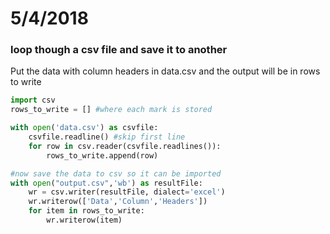 # 5/4/2018

### loop though a csv file and save it to another

Put the data with column headers in data.csv and the output will be in rows to write

```python
import csv 
rows_to_write = [] #where each mark is stored 

with open('data.csv') as csvfile:
    csvfile.readline() #skip first line
    for row in csv.reader(csvfile.readlines()):
        rows_to_write.append(row)

#now save the data to csv so it can be imported 
with open("output.csv",'wb') as resultFile:
    wr = csv.writer(resultFile, dialect='excel')
    wr.writerow(['Data','Column','Headers'])
    for item in rows_to_write:
        wr.writerow(item)

```
